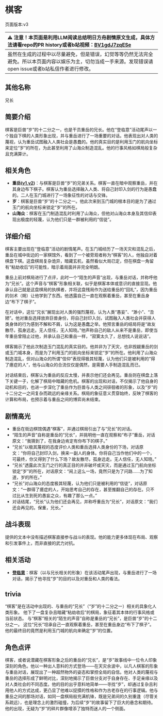 # 棋客
页面版本:v3
 

| :warning: 注意！本页面是利用LLM阅读总结明日方舟剧情原文生成，具体方法请看repo的PR history或者b站视频：[BV1gdJ7zqESe](https://www.bilibili.com/video/BV1gdJ7zqESe/)         |
|:----------------------------|
| 虽然在生成的过程中以尽量避免，但是错误，幻觉等等仍然无法完全避免。所以本页面内容以娱乐为主，切勿当成一手来源。发现错误请open issue或者b站私信作者进行修改。|



## 其他名称
兄长
## 简要介绍
棋客是巨兽“岁”的十二分之一，也是干员重岳的兄长。他在“登临意”活动尾声以一个独自下棋的人类形象出现，并与重岳进行了一场重要的对话。他表现出对人类的蔑视，认为重岳试图融入人类社会是愚蠢的。他的真实目的是利用玉门的航向坐标来定位“岁”的所在，为此甚至利用了山海众制造混乱。他的行事风格如棋局般复杂且充满算计。
## 相关角色
-   **重岳([v1](../chars/char_2024_chyue.md),[v2](char_2024_chyue.md))**：与棋客是巨兽“岁”的兄弟关系。棋客一直在暗中观察重岳，并在其身边布下棋子。棋客认为重岳选择融入人类、将自己封印入剑的行为是愚蠢的。二人在玉门城进行了一场象征性的对话与交锋。
-   **岁**：棋客是巨兽“岁”的十二分之一。他此次来到玉门城的根本目的是为了通过玉门的航向坐标来锁定“岁”的所在。
-   **山海众**：棋客在玉门制造混乱时利用了山海众，但他对山海众本身及其信仰表现出极度的轻蔑，认为他们只是一群被利用的“信徒”。
## 详细介绍
棋客主要出现在“登临意”活动的剧情尾声。在玉门城经历了一场天灾和混乱之后，重岳在城中街边的一家棋馆外，看到了一个被旁观者称为“棋客”的人，他独自对着棋盘下棋。这盘棋局复杂诡异，暗藏玄机，虽然看似大局已定，但在棋盘一角留有“粘劫收后”的可能性，暗示着局面并非完全明朗。

重岳上前对棋局进行了点评，此时一个“陌生的声音”出现，与重岳对话，并称呼他为“兄长”。这个声音与“棋客”形象相关联，似乎是棋客本体或意识的直接显现。他承认自己就是这盘棋局的执棋者，并将这盘残局作为送给重岳的“回礼”，因为重岳的剑术（朔）让他学到了东西。他透露自己一直在观察着重岳，甚至在重岳身边“布下了棋子”。

在对话中，这位“兄长”展现出对人类的强烈蔑视，认为人类“愚妄”、“渺小”、“丑陋”。他对重岳选择放弃巨兽身份，将自己封印入剑，试图融入人类社会并获得人类身体的行为感到不解和不屑，认为这是愚蠢之举。他预言重岳的结局将是“故友散尽，孤身远走。无人信任，无人知晓。”他声称自己的敌人从来不是重岳，即使当年重岳曾阻止过他，并承认自己和重岳一样，“寂寞太久了，总想找人说说话”。

棋客揭示了他此次制造玉门混乱的真实目的。他并非为了天灾，也非觊觎重岳的剑或玉门城本身，而是为了利用玉门的航向坐标来锁定“岁”的所在。他利用了山海众制造混乱，但对山海众的所谓“信仰”表现得极其轻蔑，认为他们只是被利用的“得了癔症的人”，他与山海众的合流仅仅是偶然，是需要人手制造混乱而已。

对话结束后，棋客认为重岳的反应太慢，并表示他们还会再见。重岳则在棋盘上落下关键一子，化解了棋局中暗藏的危机。棋客的出现和对话，不仅揭示了他自身的动机和目的，也进一步深化了重岳作为巨兽与人类之间徘徊者的形象，以及“岁”的十二分之一之间复杂而疏远的亲缘关系。棋局的象征意义贯穿始终，反映了棋客的计算和布局，也预示着与重岳之间的博弈尚未结束。
## 剧情高光
- 重岳在街边棋馆偶遇“棋客”，并通过棋局引出了与“兄长”的对话。
- “陌生的声音”自称是重岳的“兄长”，并挑明他一直在观察和“布子”重岳，对话原文：“我猜到了，在我身边肯定有你布下的棋子。”
- “兄长”以极其蔑视的态度评价人类和重岳选择人类身份的下场，对话原文：“你将自己封印入剑，换来一副人的身体。你将自己当作他们中的一个，可最终，你又得到了什么下场？故友散尽，孤身远走。无人信任，无人知晓。”
- “兄长”透露此次玉门之行的真正目的并非破坏或天灾，而是通过玉门航向坐标锁定“岁”的所在，对话原文：“闹上这么一场，竟然只是为了问路......为了知道，岁的所在。”
- “兄长”对山海众的态度极其轻蔑，认为他们只是被利用的“信徒”，对话原文：“一群得了癔症的人，开始思考自己的存在，甚至推翻自己的存在。只不过比从生到死的愚妄之众，有趣了那么一点。”
- 对话结尾，“兄长”认为他们还会再见，并称呼重岳为“兄长”，对话原文：“我们还会再见的。保重，兄长。”
## 战斗表现
提供的文本中没有描述棋客直接参与战斗的表现。他的能力更多体现在布局、观察和引发事件上，而非直接的武力对抗。
## 相关活动
-   **[登临意](../stories/act23side.md)**：棋客（以与兄长相关的形象）在该活动尾声出现，与重岳进行了一场对话，揭示了他寻找“岁”的目的以及对重岳和人类的看法。
## trivia
“棋客”是在活动中出现的、与重岳的“兄长”（“岁”的十二分之一）相关的具象化人类形象。
他下了一盘复杂且暗藏“粘劫收后”的棋局，象征着其本体的行事风格或当前状态。
与“棋客”相关的“陌生的声音”自称是重岳的“兄长”，是巨兽“岁”的十二分之一。
这位“兄长”坦承自己一直观察着重岳，甚至在重岳身边“布下了棋子”。
他的最终目的竟然是利用玉门城的航向来确定“岁”的位置。
## 角色点评
棋客，或者说潜藏在棋客形象之后的重岳的“兄长”，是“岁”故事线中一位令人印象深刻的角色。他以一种出人意料的方式登场——在天灾余波中，以凡人棋客的形象与重岳对话，展现出了一种超然物外的姿态和掌控全局的自信。他对人类的蔑视与重岳的选择形成了鲜明对比，深刻地揭示了巨兽分支对于自身存在、手足亲缘以及对人类社会的不同态度。他的目的出乎意料地简单——寻找“岁”，却通过复杂且利用他人的方式达成，更凸显了他难以捉摸的性格和作为古老存在的行事逻辑。他与重岳之间的那场对话，如同一盘棋局般充满机锋，既是兄弟间的久别重逢（尽管关系疏远），也是理念上的激烈碰撞，为后续“岁”的故事留下了巨大的悬念和期待。他的出现，无疑为“岁”的碎片群像增添了独特而迷人的一个侧面。
